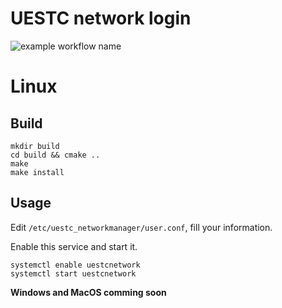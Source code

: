 # UESTC network login
![example workflow name](https://github.com/ehds/uestc_network_manager/workflows/C/C++%20CI/badge.svg)

# Linux
## Build
```
mkdir build
cd build && cmake ..
make
make install
```

## Usage
Edit `/etc/uestc_networkmanager/user.conf`, fill your information.

Enable this service and start it.
```
systemctl enable uestcnetwork
systemctl start uestcnetwork
```

**Windows and MacOS comming soon**
